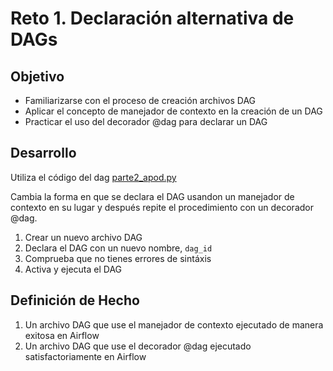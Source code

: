 # Reto 1. Declaración alternativa de DAGs

## Objetivo

* Familiarizarse con el proceso de creación archivos DAG
* Aplicar el concepto de manejador de contexto en la creación de un DAG
* Practicar el uso del decorador @dag para declarar un DAG

## Desarrollo

Utiliza el código del dag [parte2_apod.py](Ejemplo-01/assets/dags/parte2_apod.py)

Cambia la forma en que se declara el DAG usandon un manejador de contexto en su lugar y después repite el procedimiento con un decorador @dag.

1. Crear un nuevo archivo DAG
2. Declara el DAG con un nuevo nombre, `dag_id`
3. Comprueba que no tienes errores de sintáxis
4. Activa y ejecuta el DAG

## Definición de Hecho

1. Un archivo DAG que use el manejador de contexto ejecutado de manera exitosa en Airflow
2. Un archivo DAG que use el decorador @dag ejecutado satisfactoriamente en Airflow

